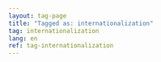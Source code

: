 ```yaml
---
layout: tag-page
title: "Tagged as: internationalization"  
tag: internationalization
lang: en
ref: tag-internationalization
---
```

